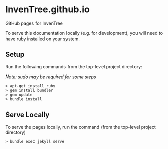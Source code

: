 # InvenTree.github.io
GitHub pages for InvenTree

To serve this documentation locally (e.g. for development), you will need to have ruby installed on your system.

## Setup

Run the following commands from the top-level project directory:

*Note: sudo may be required for some steps*

```
> apt-get install ruby
> gem install bundler
> gem update
> bundle install
```

## Serve Locally

To serve the pages locally, run the command (from the top-level project directory)

`> bundle exec jekyll serve` 
